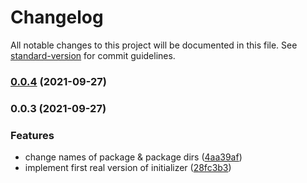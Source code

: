 # Changelog

All notable changes to this project will be documented in this file. See [standard-version](https://github.com/conventional-changelog/standard-version) for commit guidelines.

### [0.0.4](https://github.com/jonasmerlin/create-astro-component/compare/v0.0.3...v0.0.4) (2021-09-27)

### 0.0.3 (2021-09-27)


### Features

* change names of package & package dirs ([4aa39af](https://github.com/jonasmerlin/create-astro-component/commit/4aa39af7ca88ad4f1cdeddc6fcd6091d66617f23))
* implement first real version of initializer ([28fc3b3](https://github.com/jonasmerlin/create-astro-component/commit/28fc3b3034fd7cc033cda1a08658edc65e8c2122))

